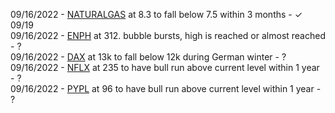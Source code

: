 09/16/2022 - [NATURALGAS](https://www.tradingview.com/chart/sLP1Ctus/?symbol=CURRENCYCOM%3ANATURALGAS) at 8.3 to fall below 7.5 within 3 months - ✓ 09/19\
09/16/2022 - [ENPH](https://www.tradingview.com/chart/sLP1Ctus/?symbol=NASDAQ%3AENPH) at 312. bubble bursts, high is reached or almost reached - ?\
09/16/2022 - [DAX](https://www.tradingview.com/chart/sLP1Ctus/?symbol=XETR%3ADAX) at 13k to fall below 12k during German winter - ?\
09/16/2022 - [NFLX](https://www.tradingview.com/chart/sLP1Ctus/?symbol=NASDAQ%3ANFLX) at 235 to have bull run above current level within 1 year - ?\
09/16/2022 - [PYPL](https://www.tradingview.com/chart/sLP1Ctus/?symbol=NASDAQ%3APYPL) at 96 to have bull run above current level within 1 year - ?